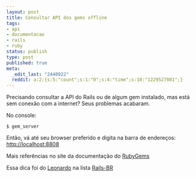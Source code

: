 ```yaml
---
layout: post
title: Consultar API dos gems offline
tags:
- api
- documentacao
- rails
- ruby
status: publish
type: post
published: true
meta:
  _edit_last: "2440922"
  reddit: a:2:{s:5:"count";s:1:"0";s:4:"time";s:10:"1229527081";}
---
```

Precisando consultar a API do Rails ou de algum gem instalado, mas está sem conexão com a internet? Seus problemas acabaram.

No console:

	$ gem_server

Então, vá até seu browser preferido e digita na barra de endereços: [http://localhost:8808](http://localhost:8808)

Mais referências no site da documentação do [RubyGems](http://rubygems.rubyforge.org/)

Essa dica foi do [Leonardo](http://leonardofaria.net/) na lista [Rails-BR](http://groups.google.com/group/rails-br?hl=pt-BR)
